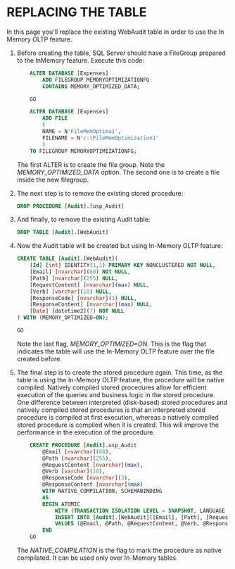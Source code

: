 <page title="Creating InMemory OLTP Table"/>

REPLACING THE TABLE
====

In this page you'll replace the existing WebAudit table in order to use the In Memory OLTP feature.

1. Before creating the table, SQL Server should have a FileGroup prepared to the InMemory feature. Execute this code:

    ```sql
        ALTER DATABASE [Expenses]
            ADD FILEGROUP MEMORYOPTIMIZATIONFG  
            CONTAINS MEMORY_OPTIMIZED_DATA;  

        GO

        ALTER DATABASE [Expenses]
            ADD FILE  
            (  
            NAME = N'FileMemOptima1',  
            FILENAME = N'c:\FileMemOptimization1'  
            )  
        TO FILEGROUP MEMORYOPTIMIZATIONFG;
    ```

    The first ALTER is to create the file group. Note the *MEMORY_OPTIMIZED_DATA* option. The second one is to create a file inside the new filegroup. 

2. The next step is to remove the existing stored procedure:

    ```sql
    DROP PROCEDURE [Audit].[usp_Audit]
    ```

3. And finally, to remove the existing Audit table:

    ```sql
    DROP TABLE [Audit].[WebAudit]
    ```

4. Now the Audit table will be created but using In-Memory OLTP feature:

    ```sql
    CREATE TABLE [Audit].[WebAudit](
        [Id] [int] IDENTITY(1,1) PRIMARY KEY NONCLUSTERED NOT NULL,
        [Email] [nvarchar](60) NOT NULL,
        [Path] [nvarchar](255) NULL,
        [RequestContent] [nvarchar](max) NULL,
        [Verb] [varchar](10) NULL,
        [ResponseCode] [nvarchar](3) NULL,
        [ResponseContent] [nvarchar](max) NULL,
        [Date] [datetime2](7) NOT NULL
    ) WITH (MEMORY_OPTIMIZED=ON);

    GO
    ```

    Note the last flag, *MEMORY_OPTIMIZED=ON*. This is the flag that indicates the table will use the In-Memory OLTP feature over the file created before.

5. The final step is to create the stored procedure again. This time, as the table is using the In-Memory OLTP feature, the procedure will be native compiled. Natively compiled stored procedures allow for efficient execution of the queries and business logic in the stored procedure. One difference between interpreted (disk-based) stored procedures and natively compiled stored procedures is that an interpreted stored procedure is compiled at first execution, whereas a natively compiled stored procedure is compiled when it is created. This will improve the performance in the execution of the procedure.

    ```sql
        CREATE PROCEDURE [Audit].usp_Audit
            @Email [nvarchar](60),
            @Path [nvarchar](255), 
            @RequestContent [nvarchar](max),
            @Verb [varchar](10),
            @ResponseCode [nvarchar](3),
            @ResponseContent [nvarchar](max)  
            WITH NATIVE_COMPILATION, SCHEMABINDING   
            AS   
            BEGIN ATOMIC   
                WITH (TRANSACTION ISOLATION LEVEL = SNAPSHOT, LANGUAGE = N'us_english')  
                INSERT INTO [Audit].[WebAudit]([Email], [Path], [RequestContent], [Verb], [ResponseCode], [ResponseContent], [Date])
                VALUES (@Email, @Path, @RequestContent, @Verb, @ResponseCode, @ResponseContent, GETDATE())  
            END
        GO
    ```

    The *NATIVE_COMPILATION* is the flag to mark the procedure as native compilated. It can be used only over In-Memory tables.